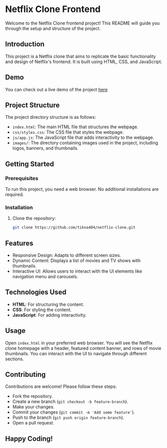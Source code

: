 # Netflix Clone Frontend

Welcome to the Netflix Clone frontend project! This README will guide you through the setup and structure of the project.

## Introduction

This project is a Netflix clone that aims to replicate the basic functionality and design of Netflix's frontend. It is built using HTML, CSS, and JavaScript.

## Demo

You can check out a live demo of the project [here](https://tikna404.github.io/Netflix_Clone/)

## Project Structure

The project directory structure is as follows:


- `index.html`: The main HTML file that structures the webpage.
- `css/styles.css`: The CSS file that styles the webpage.
- `js/app.js`: The JavaScript file that adds interactivity to the webpage.
- `images/`: The directory containing images used in the project, including logos, banners, and thumbnails.

## Getting Started

### Prerequisites

To run this project, you need a web browser. No additional installations are required.

### Installation

1. Clone the repository:

   ```bash
   git clone https://github.com/tikna404/netflix-clone.git
   ```
## Features
- Responsive Design: Adapts to different screen sizes.
- Dynamic Content: Displays a list of movies and TV shows with thumbnails.
- Interactive UI: Allows users to interact with the UI elements like navigation menu and carousels.
## Technologies Used
- **HTML**: For structuring the content.
- **CSS**: For styling the content.
- **JavaScript**: For adding interactivity.
## Usage
Open `index.html` in your preferred web browser. You will see the Netflix clone homepage with a header, featured content banner, and rows of movie thumbnails. You can interact with the UI to navigate through different sections.

## Contributing
Contributions are welcome! Please follow these steps:

- Fork the repository.
- Create a new branch (`git checkout -b feature-branch`).
- Make your changes.
- Commit your changes (`git commit -m 'Add some feature'`).
- Push to the branch (`git push origin feature-branch`).
- Open a pull request.

## Happy Coding!
